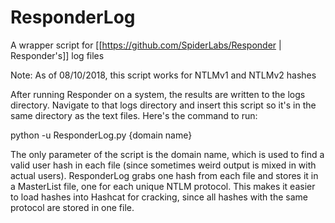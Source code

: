 # ResponderLog
A wrapper script for [[https://github.com/SpiderLabs/Responder | Responder's]] log files

Note: As of 08/10/2018, this script works for NTLMv1 and NTLMv2 hashes

After running Responder on a system, the results are written to the logs directory. 
Navigate to that logs directory and insert this script so it's in the same directory 
as the text files. Here's the command to run:

python -u ResponderLog.py {domain name}

The only parameter of the script is the domain name, which is used to find a valid
user hash in each file (since sometimes weird output is mixed in with actual users).
ResponderLog grabs one hash from each file and stores it in a MasterList file, one
for each unique NTLM protocol. This makes it easier to load hashes into Hashcat for
cracking, since all hashes with the same protocol are stored in one file. 
